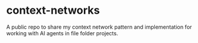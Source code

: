 # context-networks
A public repo to share my context network pattern and implementation for working with AI agents in file folder projects.
